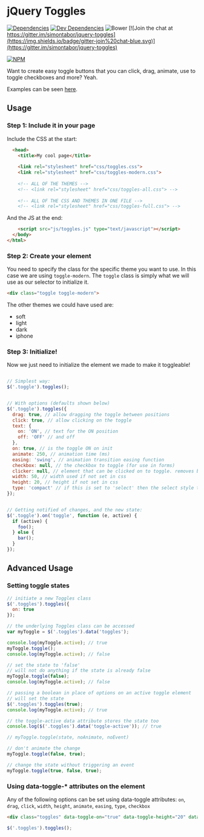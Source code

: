 # jQuery Toggles

[![Dependencies](https://david-dm.org/simontabor/jquery-toggles.svg)](https://david-dm.org/simontabor/jquery-toggles)
[![Dev Dependencies](https://david-dm.org/simontabor/jquery-toggles/dev-status.svg)](https://david-dm.org/simontabor/jquery-toggles)
![Bower](https://img.shields.io/bower/v/jquery-toggles.svg)
[![Join the chat at https://gitter.im/simontabor/jquery-toggles](https://img.shields.io/badge/gitter-join%20chat-blue.svg)](https://gitter.im/simontabor/jquery-toggles)

[![NPM](https://nodei.co/npm/jquery-toggles.png?downloads=true&downloadRank=true&stars=true)](https://www.npmjs.com/package/jquery-toggles)

Want to create easy toggle buttons that you can click, drag, animate, use to toggle checkboxes and more? Yeah.

Examples can be seen [here](http://simontabor.com/toggles/).

## Usage

### Step 1: Include it in your page

Include the CSS at the start:

```html
  <head>
    <title>My cool page</title>
  
    <link rel="stylesheet" href="css/toggles.css">
    <link rel="stylesheet" href="css/toggles-modern.css">
    
    <!-- ALL OF THE THEMES -->
    <!-- <link rel="stylesheet" href="css/toggles-all.css"> -->
    
    <!-- ALL OF THE CSS AND THEMES IN ONE FILE -->
    <!-- <link rel="stylesheet" href="css/toggles-full.css"> -->
```

And the JS at the end:

```html
    <script src="js/toggles.js" type="text/javascript"></script>
  </body>
</html>
```

### Step 2: Create your element

You need to specify the class for the specific theme you want to use.  In this case we are using `toggle-modern`.  The `toggle` class is simply what we will use as our selector to initialize it.

```html
<div class="toggle toggle-modern">
```

The other themes we could have used are:

* soft
* light
* dark
* iphone

### Step 3: Initialize!

Now we just need to initialize the element we made to make it toggleable!

```javascript

// Simplest way:
$('.toggle').toggles();


// With options (defaults shown below)
$('.toggle').toggles({
  drag: true, // allow dragging the toggle between positions
  click: true, // allow clicking on the toggle
  text: {
    on: 'ON', // text for the ON position
    off: 'OFF' // and off
  },
  on: true, // is the toggle ON on init
  animate: 250, // animation time (ms)
  easing: 'swing', // animation transition easing function
  checkbox: null, // the checkbox to toggle (for use in forms)
  clicker: null, // element that can be clicked on to toggle. removes binding from the toggle itself (use nesting)
  width: 50, // width used if not set in css
  height: 20, // height if not set in css
  type: 'compact' // if this is set to 'select' then the select style toggle will be used
});


// Getting notified of changes, and the new state:
$('.toggle').on('toggle', function (e, active) {
  if (active) {
    foo();
  } else {
    bar();
  }
});

```

## Advanced Usage

### Setting toggle states

```javascript
// initiate a new Toggles class
$('.toggles').toggles({
  on: true
});

// the underlying Toggles class can be accessed
var myToggle = $('.toggles').data('toggles');

console.log(myToggle.active); // true
myToggle.toggle();
console.log(myToggle.active); // false

// set the state to 'false'
// will not do anything if the state is already false
myToggle.toggle(false);
console.log(myToggle.active); // false

// passing a boolean in place of options on an active toggle element
// will set the state
$('.toggles').toggles(true);
console.log(myToggle.active); // true

// the toggle-active data attribute stores the state too
console.log($('.toggles').data('toggle-active')); // true

// myToggle.toggle(state, noAnimate, noEvent)

// don't animate the change
myToggle.toggle(false, true);

// change the state without triggering an event
myToggle.toggle(true, false, true);
```

### Using data-toggle-\* attributes on the element

Any of the following options can be set using data-toggle attributes: `on`, `drag`, `click`, `width`, `height`, `animate`, `easing`, `type`, `checkbox`
```html
<div class="toggles" data-toggle-on="true" data-toggle-height="20" data-toggle-width="60"></div>
```
```javascript
$('.toggles').toggles();
```
